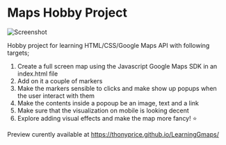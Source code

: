 # Maps Hobby Project

![Screenshot](https://i.imgur.com/yMIOofg.jpg)

Hobby project for learning HTML/CSS/Google Maps API with following targets;

1. Create a full screen map using the Javascript Google Maps SDK in an index.html file
2. Add on it a couple of markers 
3. Make the markers sensible to clicks and make show up popups when the user interact with them
4. Make the contents inside a popoup be an image, text and a link
5. Make sure that the visualization on mobile is looking decent
6. Explore adding visual effects and make the map more fancy! :star:

Preview curently available at https://thonyprice.github.io/LearningGmaps/

